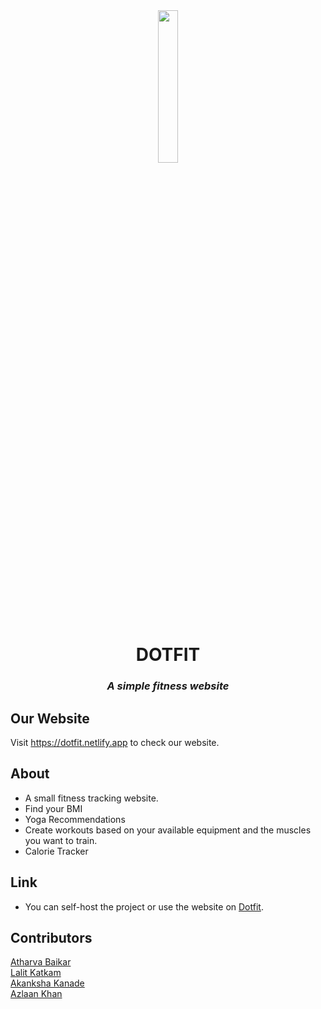 <div align="center">
<img src="https://github.com/DarkGuardian641/Dot-Fit/blob/main/assets/img/logo-nav.png" width=25% height=25% />
<h1>DOTFIT</h1>
<h3><em> A simple fitness website </em></h3>
</div>

## Our Website

Visit https://dotfit.netlify.app to check our website.

## About

- A small fitness tracking website.
- Find your BMI
- Yoga Recommendations
- Create workouts based on your available equipment and the muscles you want to train.
- Calorie Tracker

## Link

- You can self-host the project or use the website on [Dotfit](https://dotfit.netlify.app
).

## Contributors

[Atharva Baikar](https://github.com/DarkGuardian641)
<br>
[Lalit Katkam](https://github.com/LalitK26)
<br>
[Akanksha Kanade](https://github.com/CandyBeans1609)
<br>
[Azlaan Khan](https://github.com/kazlaan998)
